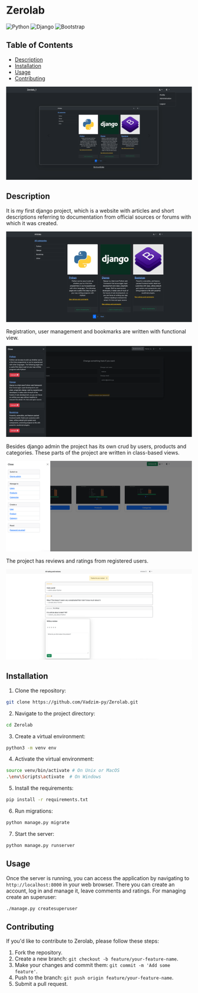 # Zerolab

![Python](https://img.shields.io/badge/python-3670A0?style=for-the-badge&logo=python&logoColor=ffdd54) ![Django](https://img.shields.io/badge/django-%23092E20.svg?style=for-the-badge&logo=django&logoColor=white) 	![Bootstrap](https://img.shields.io/badge/bootstrap-%238511FA.svg?style=for-the-badge&logo=bootstrap&logoColor=white)

## Table of Contents
- [Description](#description)
- [Installation](#installation)
- [Usage](#usage)
- [Contributing](#contributing)

![Alt Text](https://github.com/Vadzim-py/Zerolab/blob/main/static/img/slides/index.png?raw=true)

## Description

It is my first django project, which is a website with articles and short descriptions referring to documentation from official sources or forums with which it was created.

![Alt Text](https://github.com/Vadzim-py/Zerolab/blob/main/static/img/slides/articles.png?raw=true)

Registration, user management and bookmarks are written with functional view.

![Alt Text](https://github.com/Vadzim-py/Zerolab/blob/main/static/img/slides/profile.png?raw=true)

Besides django admin the project has its own crud by users, products and categories. These parts of the project are written in class-based views.

![Alt Text](https://github.com/Vadzim-py/Zerolab/blob/main/static/img/slides/admin.png?raw=true)

The project has reviews and ratings from registered users.

![Alt Text](https://github.com/Vadzim-py/Zerolab/blob/main/static/img/slides/reviews.png?raw=true)


## Installation

1. Clone the repository:

```bash
git clone https://github.com/Vadzim-py/Zerolab.git
```

2. Navigate to the project directory:

```bash
cd Zerolab
```

3. Create a virtual environment:

```bash
python3 -m venv env
```

4. Activate the virtual environment:

```bash
source venv/bin/activate # On Unix or MacOS
.\env\Scripts\activate  # On Windows
```

5. Install the requirements:

```bash
pip install -r requirements.txt
```

6. Run migrations:

```bash
python manage.py migrate
```

7. Start the server:

```bash
python manage.py runserver
```

## Usage

Once the server is running, you can access the application by navigating to `http://localhost:8000` in your web browser. There you can create an account, log in and manage it, leave comments and ratings. For managing create an superuser:
```bash
./manage.py createsuperuser
```

## Contributing

If you'd like to contribute to Zerolab, please follow these steps:

1. Fork the repository.
2. Create a new branch: `git checkout -b feature/your-feature-name`.
3. Make your changes and commit them: `git commit -m 'Add some feature'`.
4. Push to the branch: `git push origin feature/your-feature-name`.
5. Submit a pull request.
